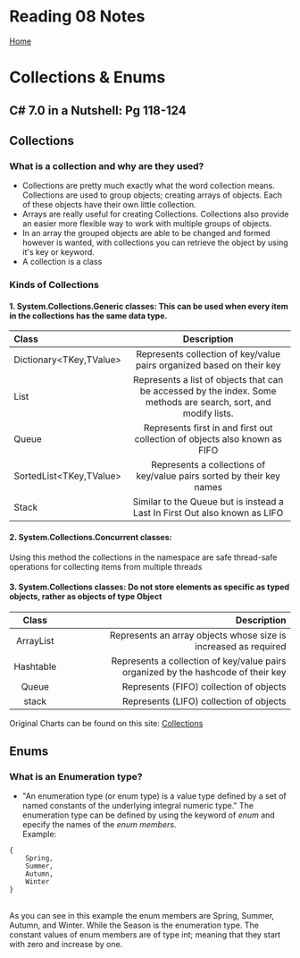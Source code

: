# Reading 08 Notes

[Home](README.md)

# Collections & Enums

## C# 7.0 in a Nutshell: Pg 118-124


## Collections
### What is a collection and why are they used?
- Collections are pretty much exactly what the word collection means. Collections are used to group objects; creating arrays of objects. Each of these objects have their own little collection. 
- Arrays are really useful for creating Collections. Collections also provide an easier more flexible way to work with multiple groups of objects.
- In an array the grouped objects are able to be changed and formed however is wanted, with collections you can retrieve the object by using it's key or keyword.
- A collection is a class
### Kinds of Collections
#### 1. System.Collections.Generic classes: This can be used when every item in the collections has the same data type.
| Class | Description |
|:------|:-----------:|
| Dictionary<TKey,TValue> | Represents collection of key/value pairs organized based on their key |
| List<T> | Represents a list of objects that can be accessed by the index. Some methods are search, sort, and modify lists. |
| Queue<T> | Represents first in and first out collection of objects also known as FIFO |
| SortedList<TKey,TValue> | Represents a collections of key/value pairs sorted by their key names |
| Stack<T> | Similar to the Queue<T> but is instead a Last In First Out also known as LIFO |

#### 2. System.Collections.Concurrent classes:
Using this method the collections in the namespace are safe thread-safe operations for collecting items from multiple threads

#### 3. System.Collections classes: Do not store elements as specific as typed objects, rather as objects of type Object
|   Class   |             |Description |
|:-----:|:-----------:|-----------:|
| ArrayList | | Represents an array objects whose size is increased as required |
| Hashtable | | Represents a collection of key/value pairs organized by the hashcode of their key |
| Queue | | Represents (FIFO) collection of objects |
| stack | | Represents (LIFO) collection of objects |

Original Charts can be found on this site: [Collections](https://docs.microsoft.com/en-us/dotnet/csharp/programming-guide/concepts/collections)

## Enums
### What is an Enumeration type?
- "An enumeration type (or enum type) is a value type defined by a set of named constants of the underlying integral numeric type." The enumeration type can be defined by using the keyword of *enum* and epecify the names of the *enum members*. <br>
Example: <br>
``` enum Season
{
    Spring,
    Summer,
    Autumn,
    Winter  
}
```
<br>
As you can see in this example the enum members are Spring, Summer, Autumn, and Winter. While the Season is the enumeration type. The constant values of enum members are of type int; meaning that they start with zero and increase by one.